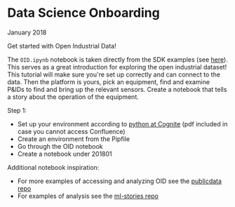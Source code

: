 # Data Science Onboarding
January 2018

Get started with Open Industrial Data!

The `OID.ipynb` notebook is taken directly from the SDK examples (see [here](https://github.com/cognitedata/cognite-sdk-python/blob/master/examples/basics/Learn%20to%20use%20CDP.ipynb)).
This serves as a great introduction for exploring the open industrial dataset!
This tutorial will make sure you're set up correctly and can connect to the data.
Then the platform is yours, pick an equipment, find and examine P&IDs to find and bring up the relevant sensors. Create a notebook that tells a story about the operation of the equipment.

Step 1:
- Set up your environment according to [python at Cognite](https://cognitedata.atlassian.net/wiki/spaces/COG/pages/25788445/Python+at+Cognite) (pdf included in case you cannot access Confluence)
- Create an environment from the Pipfile
- Go through the OID notebook
- Create a notebook under 201801

Additional notebook inspiration:
- For more examples of accessing and analyzing OID see
the [publicdata repo](https://github.com/cognitedata/publicdata)
- For examples of analysis see the
[ml-stories repo](https://github.com/cognitedata/ml-stories)
